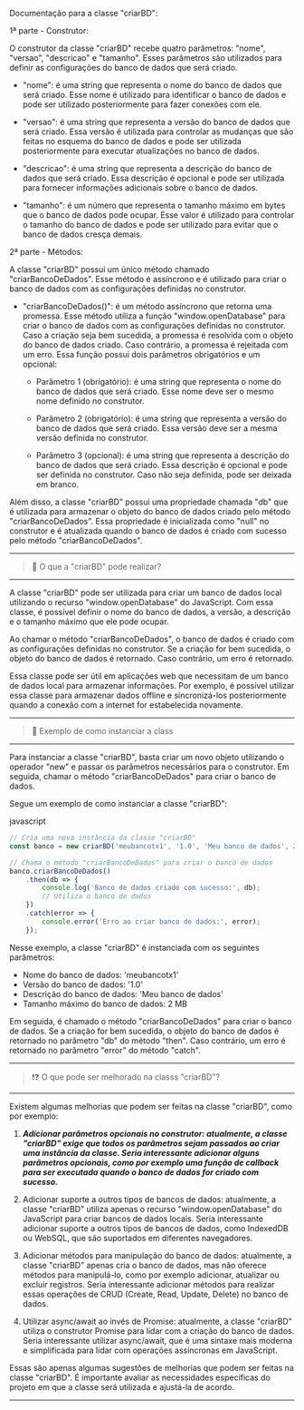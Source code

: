 

Documentação para a classe "criarBD":

1ª parte - Construtor:

O construtor da classe "criarBD" recebe quatro parâmetros: "nome", "versao", "descricao" e "tamanho". Esses parâmetros são utilizados para definir as configurações do banco de dados que será criado.

*   "nome": é uma string que representa o nome do banco de dados que será criado. Esse nome é utilizado para identificar o banco de dados e pode ser utilizado posteriormente para fazer conexões com ele.

*   "versao": é uma string que representa a versão do banco de dados que será criado. Essa versão é utilizada para controlar as mudanças que são feitas no esquema do banco de dados e pode ser utilizada posteriormente para executar atualizações no banco de dados.

*   "descricao": é uma string que representa a descrição do banco de dados que será criado. Essa descrição é opcional e pode ser utilizada para fornecer informações adicionais sobre o banco de dados.

*   "tamanho": é um número que representa o tamanho máximo em bytes que o banco de dados pode ocupar. Esse valor é utilizado para controlar o tamanho do banco de dados e pode ser utilizado para evitar que o banco de dados cresça demais.


2ª parte - Métodos:

A classe "criarBD" possui um único método chamado "criarBancoDeDados". Esse método é assíncrono e é utilizado para criar o banco de dados com as configurações definidas no construtor.

*   "criarBancoDeDados()": é um método assíncrono que retorna uma promessa. Esse método utiliza a função "window.openDatabase" para criar o banco de dados com as configurações definidas no construtor. Caso a criação seja bem sucedida, a promessa é resolvida com o objeto do banco de dados criado. Caso contrário, a promessa é rejeitada com um erro. Essa função possui dois parâmetros obrigatórios e um opcional:

    *   Parâmetro 1 (obrigatório): é uma string que representa o nome do banco de dados que será criado. Esse nome deve ser o mesmo nome definido no construtor.

    *   Parâmetro 2 (obrigatório): é uma string que representa a versão do banco de dados que será criado. Essa versão deve ser a mesma versão definida no construtor.

    *   Parâmetro 3 (opcional): é uma string que representa a descrição do banco de dados que será criado. Essa descrição é opcional e pode ser definida no construtor. Caso não seja definida, pode ser deixada em branco.


Além disso, a classe "criarBD" possui uma propriedade chamada "db" que é utilizada para armazenar o objeto do banco de dados criado pelo método "criarBancoDeDados". Essa propriedade é inicializada como "null" no construtor e é atualizada quando o banco de dados é criado com sucesso pelo método "criarBancoDeDados".

---

> 📍 O que a "criarBD" pode realizar?

---

A classe "criarBD" pode ser utilizada para criar um banco de dados local utilizando o recurso "window.openDatabase" do JavaScript. Com essa classe, é possível definir o nome do banco de dados, a versão, a descrição e o tamanho máximo que ele pode ocupar.

Ao chamar o método "criarBancoDeDados", o banco de dados é criado com as configurações definidas no construtor. Se a criação for bem sucedida, o objeto do banco de dados é retornado. Caso contrário, um erro é retornado.

Essa classe pode ser útil em aplicações web que necessitam de um banco de dados local para armazenar informações. Por exemplo, é possível utilizar essa classe para armazenar dados offline e sincronizá-los posteriormente quando a conexão com a internet for estabelecida novamente.

---

> 📍 Exemplo de como instanciar a class

---

Para instanciar a classe "criarBD", basta criar um novo objeto utilizando o operador "new" e passar os parâmetros necessários para o construtor. Em seguida, chamar o método "criarBancoDeDados" para criar o banco de dados.

Segue um exemplo de como instanciar a classe "criarBD":

javascript

```javascript
// Cria uma nova instância da classe "criarBD"
const banco = new criarBD('meubancotx1', '1.0', 'Meu banco de dados', 2 * 1024 * 1024);

// Chama o método "criarBancoDeDados" para criar o banco de dados
banco.criarBancoDeDados()
    .then(db => {
        console.log('Banco de dados criado com sucesso:', db);
        // Utiliza o banco de dados
    })
    .catch(error => {
        console.error('Erro ao criar banco de dados:', error);
    });
```

Nesse exemplo, a classe "criarBD" é instanciada com os seguintes parâmetros:

*   Nome do banco de dados: 'meubancotx1'
*   Versão do banco de dados: '1.0'
*   Descrição do banco de dados: 'Meu banco de dados'
*   Tamanho máximo do banco de dados: 2 MB

Em seguida, é chamado o método "criarBancoDeDados" para criar o banco de dados. Se a criação for bem sucedida, o objeto do banco de dados é retornado no parâmetro "db" do método "then". Caso contrário, um erro é retornado no parâmetro "error" do método "catch".

---

> ❗❓ O que pode ser melhorado na classs "criarBD"?

---

Existem algumas melhorias que podem ser feitas na classe "criarBD", como por exemplo:

1.  ***Adicionar parâmetros opcionais no construtor: atualmente, a classe "criarBD" exige que todos os parâmetros sejam passados ao criar uma instância da classe. Seria interessante adicionar alguns parâmetros opcionais, como por exemplo uma função de callback para ser executada quando o banco de dados for criado com sucesso.***

2.  Adicionar suporte a outros tipos de bancos de dados: atualmente, a classe "criarBD" utiliza apenas o recurso "window.openDatabase" do JavaScript para criar bancos de dados locais. Seria interessante adicionar suporte a outros tipos de bancos de dados, como IndexedDB ou WebSQL, que são suportados em diferentes navegadores.

3.  Adicionar métodos para manipulação do banco de dados: atualmente, a classe "criarBD" apenas cria o banco de dados, mas não oferece métodos para manipulá-lo, como por exemplo adicionar, atualizar ou excluir registros. Seria interessante adicionar métodos para realizar essas operações de CRUD (Create, Read, Update, Delete) no banco de dados.

4.  Utilizar async/await ao invés de Promise: atualmente, a classe "criarBD" utiliza o construtor Promise para lidar com a criação do banco de dados. Seria interessante utilizar async/await, que é uma sintaxe mais moderna e simplificada para lidar com operações assíncronas em JavaScript.


Essas são apenas algumas sugestões de melhorias que podem ser feitas na classe "criarBD". É importante avaliar as necessidades específicas do projeto em que a classe será utilizada e ajustá-la de acordo.

---